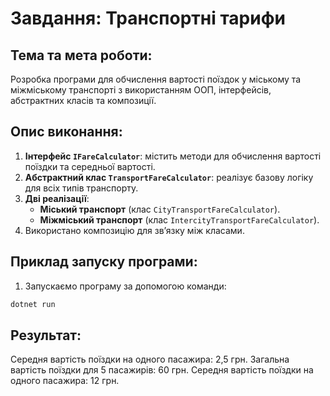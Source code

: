 # Завдання: Транспортні тарифи

## Тема та мета роботи:
Розробка програми для обчислення вартості поїздок у міському та міжміському транспорті з використанням ООП, інтерфейсів, абстрактних класів та композиції.

## Опис виконання:
1. **Інтерфейс `IFareCalculator`**: містить методи для обчислення вартості поїздки та середньої вартості.
2. **Абстрактний клас `TransportFareCalculator`**: реалізує базову логіку для всіх типів транспорту.
3. **Дві реалізації**:
   - **Міський транспорт** (клас `CityTransportFareCalculator`).
   - **Міжміський транспорт** (клас `IntercityTransportFareCalculator`).
4. Використано композицію для зв’язку між класами.

## Приклад запуску програми:

1. Запускаємо програму за допомогою команди:

```bash
dotnet run
```

## Результат:
Середня вартість поїздки на одного пасажира: 2,5 грн.
Загальна вартість поїздки для 5 пасажирів: 60 грн.
Середня вартість поїздки на одного пасажира: 12 грн.
